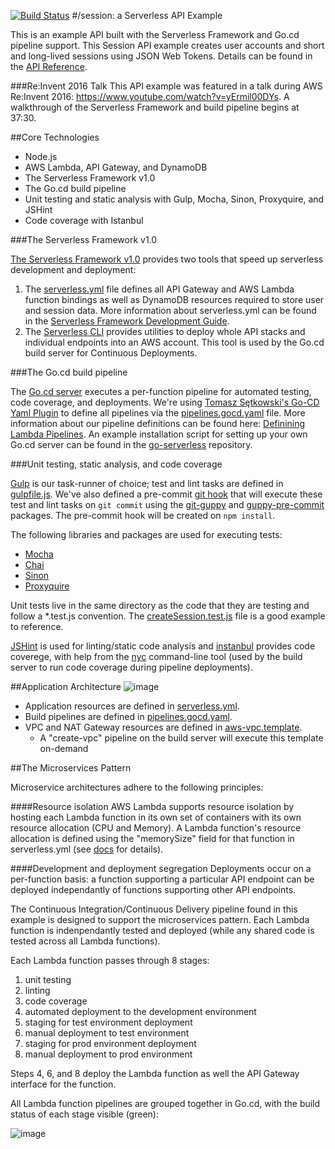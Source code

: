 [![Build Status](https://travis-ci.org/C0k3/session.svg?branch=development)](https://travis-ci.org/C0k3/session)
#/session: a Serverless API Example

This is an example API built with the Serverless Framework and Go.cd pipeline support. This Session API example creates user accounts and short and long-lived sessions using JSON Web Tokens. Details can be found in the [API Reference](api-reference.md).

###Re:Invent 2016 Talk
This API example was featured in a talk during AWS Re:Invent 2016: https://www.youtube.com/watch?v=yErmil00DYs. A walkthrough of the Serverless Framework and build pipeline begins at 37:30.

##Core Technologies

* Node.js
* AWS Lambda, API Gateway, and DynamoDB
* The Serverless Framework v1.0
* The Go.cd build pipeline
* Unit testing and static analysis with Gulp, Mocha, Sinon, Proxyquire, and JSHint
* Code coverage with Istanbul

###The Serverless Framework v1.0

[The Serverless Framework v1.0](https://serverless.com/) provides two tools that speed up serverless development and deployment:

1. The [serverless.yml](serverless.yml) file defines all API Gateway and AWS Lambda function bindings as well as DynamoDB resources required to store user and session data. More information about serverless.yml can be found in the [Serverless Framework Development Guide](https://serverless.com/framework/docs/providers/aws/guide/services/).
2. The [Serverless CLI](https://serverless.com/framework/docs/providers/aws/cli-reference/) provides utilities to deploy whole API stacks and individual endpoints into an AWS account. This tool is used by the Go.cd build server for Continuous Deployments.

###The Go.cd build pipeline

The [Go.cd server](https://www.go.cd/) executes a per-function pipeline for automated testing, code coverage, and deployments. We're using [Tomasz Sętkowski's Go-CD Yaml Plugin](https://github.com/tomzo/gocd-yaml-config-plugin) to define all pipelines via the [pipelines.gocd.yaml](pipelines.gocd.yaml) file. More information about our pipeline definitions can be found here: [Definining Lambda Pipelines](pipelines.md). An example installation script for setting up your own Go.cd server can be found in the [go-serverless](https://github.com/C0k3/go-serverless) repository.

###Unit testing, static analysis, and code coverage

[Gulp](http://gulpjs.com/) is our task-runner of choice; test and lint tasks are defined in [gulpfile.js](gulpfile.js). We've also defined a pre-commit [git hook](https://git-scm.com/book/en/v2/Customizing-Git-Git-Hooks) that will execute these test and lint tasks on ```git commit``` using the [git-guppy](https://www.npmjs.com/package/git-guppy) and [guppy-pre-commit](https://www.npmjs.com/package/git-guppy-pre-commit-hook) packages. The pre-commit hook will be created on ```npm install```.

The following libraries and packages are used for executing tests:

* [Mocha](https://mochajs.org/)
* [Chai](http://chaijs.com/api/bdd/)
* [Sinon](http://sinonjs.org/docs/#sinonspy)
* [Proxyquire](https://www.npmjs.com/package/proxyquire)

Unit tests live in the same directory as the code that they are testing and follow a *.test.js convention. The [createSession.test.js](lambda_functions/createSession/createSession.test.js) file is a good example to reference.

[JSHint](http://jshint.com/docs/) is used for linting/static code analysis and [instanbul](https://www.npmjs.com/package/istanbul) provides code coverege, with help from the [nyc](https://www.npmjs.com/package/nyc) command-line tool (used by the build server to run code coverage during pipeline deployments).

##Application Architecture
![image](https://cloud.githubusercontent.com/assets/11197026/20681286/ee6d8fe2-b570-11e6-8602-8d680ec7d099.png)
* Application resources are defined in [serverless.yml](serverless.yml).
* Build pipelines are defined in [pipelines.gocd.yaml](pipelines.gocd.yaml).
* VPC and NAT Gateway resources are defined in [aws-vpc.template](aws-vpc.template).
  * A "create-vpc" pipeline on the build server will execute this template on-demand

##The Microservices Pattern

Microservice architectures adhere to the following principles:

####Resource isolation
AWS Lambda supports resource isolation by hosting each Lambda function in its own set of containers with its own resource allocation (CPU and Memory). A Lambda function's resource allocation is defined using the "memorySize" field for that function in serverless.yml (see [docs](https://serverless.com/framework/docs/providers/aws/guide/functions/) for details).

####Development and deployment segregation
Deployments occur on a per-function basis: a function supporting a particular API endpoint can be deployed independantly of functions supporting other API endpoints.

The Continuous Integration/Continuous Delivery pipeline found in this example is designed to support the microservices pattern. Each Lambda function is indenpendantly tested and deployed (while any shared code is tested across all Lambda functions). 

Each Lambda function passes through 8 stages:

1. unit testing
2. linting
3. code coverage
4. automated deployment to the development environment
5. staging for test environment deployment
6. manual deployment to test environment
7. staging for prod environment deployment
8. manual deployment to prod environment

Steps 4, 6, and 8 deploy the Lambda function as well the API Gateway interface for the function.

All Lambda function pipelines are grouped together in Go.cd, with the build status of each stage visible (green):

![image](https://cloud.githubusercontent.com/assets/11197026/20761642/7d660108-b6d8-11e6-8dea-eba48bd5a674.png)

